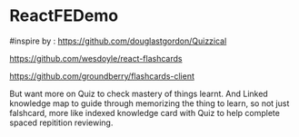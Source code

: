 # ReactFEDemo
#inspire by :
https://github.com/douglastgordon/Quizzical

https://github.com/wesdoyle/react-flashcards

https://github.com/groundberry/flashcards-client

But want more on Quiz to check mastery of things learnt.
And Linked knowledge map to guide through memorizing the thing to learn, so not just falshcard, more like indexed knowledge card with Quiz to help complete spaced repitition reviewing.
